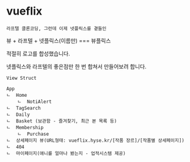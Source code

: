 # vueflix

```
라프텔 클론코딩, 그런데 이제 넷플릭스를 곁들인
```

뷰 + 라프텔 + 넷플릭스(이름만) === 뷰플릭스

적절히 로고를 합성했습니다.

넷플릭스와 라프텔의 좋은점만 한 번 합쳐서 만들어보려 합니다.

```
View Struct

App
ㄴ  Home
    ㄴ  NotiAlert
ㄴ  TagSearch
ㄴ  Daily
ㄴ  Basket (보관함 - 즐겨찾기, 최근 본 목록 등)
ㄴ  Membership
    ㄴ  Purchase
ㄴ  상세페이지 뷰(URL형태: vueflix.hyse.kr/[작품 장르]/[작품별 상세페이지])
ㄴ  404
ㄴ  마이페이지(애니를 얼마나 봤는지 - 업적시스템 제공)
```

